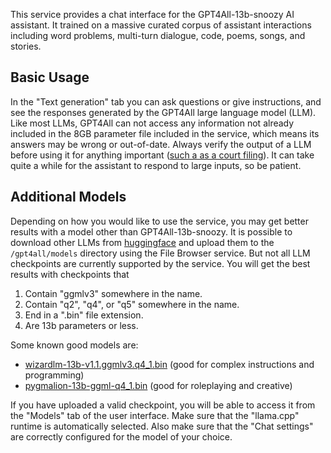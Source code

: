 This service provides a chat interface for the GPT4All-13b-snoozy AI assistant. It trained on a massive curated corpus of assistant interactions including word problems, multi-turn dialogue, code, poems, songs, and stories.

## Basic Usage

In the "Text generation" tab you can ask questions or give instructions, and see the responses generated by the GPT4All large language model (LLM). Like most LLMs, GPT4All can not access any information not already included in the 8GB parameter file included in the service, which means its answers may be wrong or out-of-date. Always verify the output of a LLM  before using it for anything important ([such a as a court filing](https://apnews.com/article/artificial-intelligence-chatgpt-fake-case-lawyers-d6ae9fa79d0542db9e1455397aef381c)). It can take quite a while for the assistant to respond to large inputs, so be patient.

## Additional Models

Depending on how you would like to use the service, you may get better results with a model other than GPT4All-13b-snoozy. It is possible to download other LLMs from [huggingface](https://huggingface.co) and upload them to the `/gpt4all/models` directory using the File Browser service. But not all LLM checkpoints are currently supported by the service. You will get the best results with checkpoints that
1. Contain "ggmlv3" somewhere in the name.
2. Contain "q2", "q4", or "q5" somewhere in the name.
3. End in a ".bin" file extension.
4. Are 13b parameters or less.

Some known good models are:
- [wizardlm-13b-v1.1.ggmlv3.q4_1.bin](https://huggingface.co/TheBloke/WizardLM-13B-V1.1-GGML/resolve/main/wizardlm-13b-v1.1.ggmlv3.q4_1.bin) (good for complex instructions and programming)
- [pygmalion-13b-ggml-q4_1.bin](https://huggingface.co/notstoic/pygmalion-13b-ggml/resolve/main/pygmalion-13b-ggml-q4_1.bin) (good for roleplaying and creative)

If you have uploaded a valid checkpoint, you will be able to access it from the "Models" tab of the user interface. Make sure that the "llama.cpp" runtime is automatically selected. Also make sure that the "Chat settings" are correctly configured for the model of your choice.
